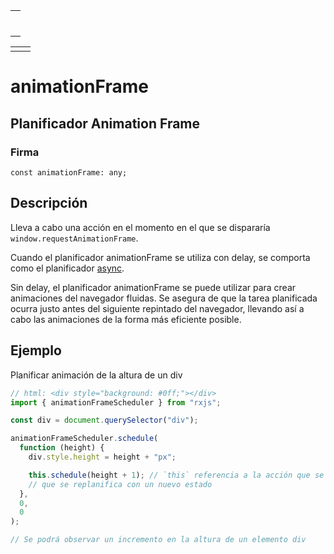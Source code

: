 <table>
<tr><th></th></tr>
<tr><td>
<h3></h3>
</td></tr>
</table>

<table>
<tr><td></td><td></td></tr>
</table>

# animationFrame

<h2 class="subtitle">Planificador Animation Frame</h2>

### Firma

`const animationFrame: any;`

## Descripción

Lleva a cabo una acción en el momento en el que se dispararía `window.requestAnimationFrame`.

Cuando el planificador animationFrame se utiliza con delay, se comporta como el planificador [async]().

Sin delay, el planificador animationFrame se puede utilizar para crear animaciones del navegador fluidas. Se asegura de que la tarea planificada ocurra justo antes del siguiente repintado del navegador, llevando así a cabo las animaciones de la forma más eficiente posible.

## Ejemplo

Planificar animación de la altura de un div

```javascript
// html: <div style="background: #0ff;"></div>
import { animationFrameScheduler } from "rxjs";

const div = document.querySelector("div");

animationFrameScheduler.schedule(
  function (height) {
    div.style.height = height + "px";

    this.schedule(height + 1); // `this` referencia a la acción que se está ejecutando,
    // que se replanifica con un nuevo estado
  },
  0,
  0
);

// Se podrá observar un incremento en la altura de un elemento div
```
